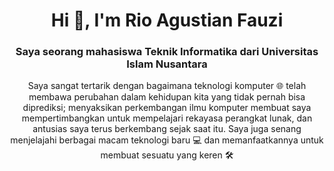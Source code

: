 <h1 align="center">Hi 👋, I'm Rio Agustian Fauzi</h1>
<h3 align="center">Saya seorang mahasiswa Teknik Informatika dari Universitas Islam Nusantara</h3>
<p align="center">Saya sangat tertarik dengan bagaimana teknologi komputer 🌐 telah membawa perubahan dalam kehidupan kita yang tidak pernah bisa diprediksi; menyaksikan perkembangan ilmu komputer membuat saya mempertimbangkan untuk mempelajari rekayasa perangkat lunak, dan antusias saya terus berkembang sejak saat itu. Saya juga senang menjelajahi berbagai macam teknologi baru 💻 dan memanfaatkannya untuk membuat sesuatu yang keren 🛠️</p>

